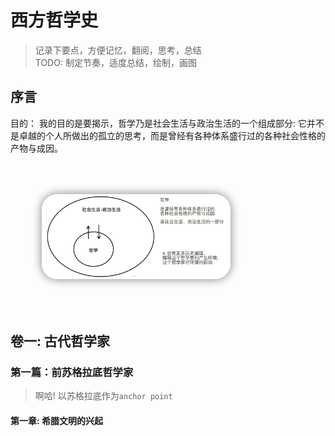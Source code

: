 ---
---

# 西方哲学史

> 记录下要点，方便记忆，翻阅，思考，总结 \
> TODO: 制定节奏，适度总结，绘制，画图

## 序言

目的： 我的目的是要揭示，哲学乃是社会生活与政治生活的一个组成部分: 它并不是卓越的个人所做出的孤立的思考，而是曾经有各种体系盛行过的各种社会性格的产物与成因。

<img src="./images/xuyan.png" style="width:60%; margin:50px; box-shadow: 0px 0px 15px gray; border-radius: 25px;"> </img>


## 卷一: 古代哲学家



### 第一篇：前苏格拉底哲学家
> 啊哈! 以苏格拉底作为`anchor point`

#### 第一章: 希腊文明的兴起



